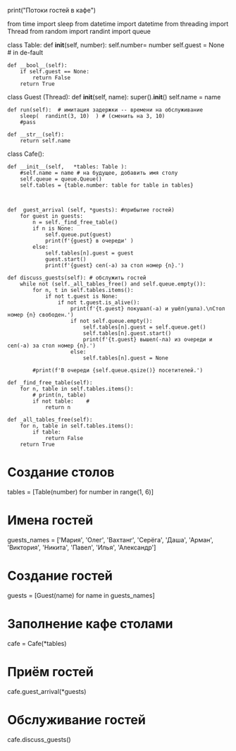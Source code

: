 print("Потоки гостей в кафе")

from time import sleep
from datetime import datetime
from threading import Thread
from random import randint
import queue

class Table:
    def __init__(self, number):
        self.number= number
        self.guest = None # in de-fault

    def __bool__(self):
        if self.guest == None:
            return False
        return True


class Guest (Thread):
    def __init__(self, name):
        super().__init__()
        self.name = name

    def run(self):  # имитация задержки -- времени на обслуживание
        sleep(  randint(3, 10)  ) # (сменить на 3, 10)
        #pass

    def __str__(self):
        return self.name



class Cafe():

    def __init__(self,   *tables: Table ):
        #self.name = name # на будущее, добавить имя столу
        self.queue = queue.Queue()
        self.tables = {table.number: table for table in tables}



    def  guest_arrival (self, *guests): #прибытие гостей)
        for guest in guests:
            n = self._find_free_table()
            if n is None:
                self.queue.put(guest)
                print(f'{guest} в очереди' )
            else:
                self.tables[n].guest = guest
                guest.start()
                print(f'{guest} сел(-а) за стол номер {n}.')

    def discuss_guests(self): # обслужить гостей
        while not (self._all_tables_free() and self.queue.empty()):
            for n, t in self.tables.items():
                if not t.guest is None:
                    if not t.guest.is_alive():
                        print(f'{t.guest} покушал(-а) и ушёл(ушла).\nСтол номер {n} свободен.')
                        if not self.queue.empty():
                            self.tables[n].guest = self.queue.get()
                            self.tables[n].guest.start()
                            print(f'{t.guest} вышел(-ла) из очереди и сел(-а) за стол номер {n}.')
                        else:
                            self.tables[n].guest = None

            #print(f'В очереди {self.queue.qsize()} посетителей.')

    def _find_free_table(self):
        for n, table in self.tables.items():
            # print(n, table)
            if not table:    #
                return n

    def _all_tables_free(self):
        for n, table in self.tables.items():
            if table:
                return False
        return True


# Создание столов
tables = [Table(number) for number in range(1, 6)]
# Имена гостей
guests_names = ['Мария', 'Олег', 'Вахтанг', 'Серёга', 'Даша', 'Арман', 'Виктория', 'Никита', 'Павел', 'Илья',
                'Александр']
# Создание гостей
guests = [Guest(name) for name in guests_names]
# Заполнение кафе столами
cafe = Cafe(*tables)
# Приём гостей
cafe.guest_arrival(*guests)
# Обслуживание гостей
cafe.discuss_guests()
